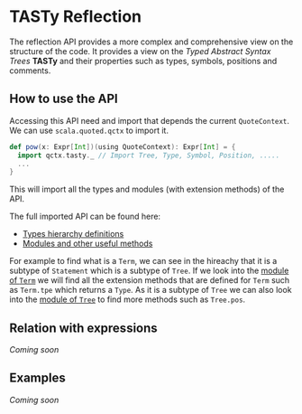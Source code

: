 # TASTy Reflection

The reflection API provides a more complex and comprehensive view on the structure of the code.
It provides a view on the *Typed Abstract Syntax Trees* **TASTy** and their properties such as types, symbols, positions and comments.

## How to use the API

Accessing this API need and import that depends the current `QuoteContext`.
We can use `scala.quoted.qctx` to import it.

```scala
def pow(x: Expr[Int])(using QuoteContext): Expr[Int] = {
  import qctx.tasty._ // Import Tree, Type, Symbol, Position, .....
  ...
}
```

This will import all the types and modules (with extension methods) of the API.

The full imported API can be found here:
* [Types hierarchy definitions](https://dotty.epfl.ch/api/scala/tasty/reflect/Types.html)
* [Modules and other useful methods](https://dotty.epfl.ch/api/scala/tasty/Reflection.html)

For example to find what is a `Term`, we can see in the hireachy that it is a subtype of `Statement` which is a subtype of `Tree`.
If we look into the [module of `Term`](http://dotty.epfl.ch/api/scala/tasty/Reflection/Term$.html) we will find all the extension methods that are defined for `Term` such as `Term.tpe` which returns a `Type`.
As it is a subtype of `Tree` we can also look into the [module of `Tree`](http://dotty.epfl.ch/api/scala/tasty/Reflection/Tree$.html) to find more methods such as `Tree.pos`.

## Relation with expressions
<!-- Term vs Expr -->
<!-- Safty -->
*Coming soon*


## Examples
*Coming soon*
